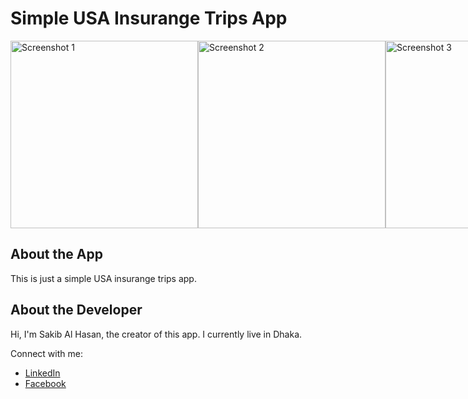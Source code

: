 # Simple USA Insurange Trips App

<div style="display: flex; justify-content: space-between;">
  <img src="screenshots/screenshot-1.jpeg" alt="Screenshot 1" width="300"/>
  <img src="screenshots/screenshot-2.jpeg" alt="Screenshot 2" width="300"/>
   <img src="screenshots/screenshot-3.jpeg" alt="Screenshot 3" width="300"/>
  <img src="screenshots/screenshot-4.jpeg" alt="Screenshot 4" width="300"/>
   <img src="screenshots/screenshot-5.jpeg" alt="Screenshot 5" width="300"/>
   <img src="screenshots/screenshot-6.jpeg" alt="Screenshot 6" width="300"/>
  <img src="screenshots/screenshot-7.jpeg" alt="Screenshot 7" width="300"/>
</div>

## About the App

This is just a simple USA insurange trips app.

## About the Developer

Hi, I'm Sakib Al Hasan, the creator of this app. I currently live in Dhaka.

Connect with me:
- [LinkedIn]([https://linkedin.com/in/shahriarsakib-code])
- [Facebook]([https://facebook.com/shahriarsakib.bro7])


